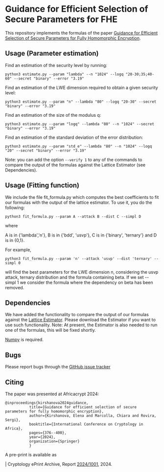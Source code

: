 Guidance for Efficient Selection of Secure
Parameters for FHE
=======================================

This repository implements the formulas of the paper [Guidance for Efficient Selection of Secure Parameters for Fully Homomorphic Encryption](https://eprint.iacr.org/2024/1001).

Usage (Parameter estimation)
-----
Find an estimation of the security level by running:
   ````
   python3 estimate.py --param "lambda" --n "1024" --logq "20-30;35;40-60" --secret "binary" --error "3.19"
   ````
Find an estimation of the LWE dimension required to obtain a given security level:
 ````
 python3 estimate.py --param "n" --lambda "80" --logq "20-30" --secret "binary" --error "3.19"
 ````
Find an estimation of the size of the modulus q:
 ````
 python3 estimate.py --param "logq" --lambda "80" --n "1024" --secret "binary" --error "3.19"
 ````
Find an estimation of the standard deviation of the error distribution:
````
python3 estimate.py --param "std_e" --lambda "80" --n "1024" --logq "20" --secret "binary" --error "3.19"
 ````

Note: you can add the option ````--verify 1```` to any of the commands to compare the output of the formulas against the Lattice Estimator (see Dependencies).

Usage (Fitting function)
-----
We include the file fit_formula.py which computes the best coefficients to fit our formulas with the output of the lattice estimator. 
To use it, you do the following:

   ````
   python3 fit_formula.py --param A --attack B --dist C --simpl D
   ````
where

A is in {'lambda','n'}, B is in {'bdd', 'usvp'}, C is in {'binary', 'ternary'} and D is in {0,1}.

For example, 

   ````
   python3 fit_formula.py --param 'n' --attack 'usvp' --dist 'ternary' --simpl 0
   ````
will find the best parameters for the LWE dimension n, considering the usvp attack, ternary distribution and the formula containing beta. If we set --simpl 1
we consider the formula where the dependency on beta has been removed. 

Dependencies
---------
We have added the functionality to compare the output of our formulas against the [Lattice Estimator](https://github.com/malb/lattice-estimator). 
Please download the Estimator if you want to use such functionality. 
Note: At present, the Estimator is also needed to run one of the formulas, this will be fixed shortly. 

[Numpy](https://numpy.org/) is required.
     
Bugs
----

Please report bugs through the [GitHub issue tracker](https://github.com/sergirovira/fastparameterselection/issues)

Citing
------

The paper was presented at Africacrypt 2024:

 ````
 @inproceedings{kirshanova2024guidance,
  			title={Guidance for efficient selection of secure parameters for fully homomorphic encryption},
  			author={Kirshanova, Elena and Marcolla, Chiara and Rovira, Sergi},
  			booktitle={International Conference on Cryptology in Africa},
  			pages={376--400},
  			year={2024},
  			organization={Springer}
			}
 ````
  
  			
A pre-print is available as
	 
	 	
 | Cryptology ePrint Archive, Report [2024/1001](https://eprint.iacr.org/2024/1001), 2024.

